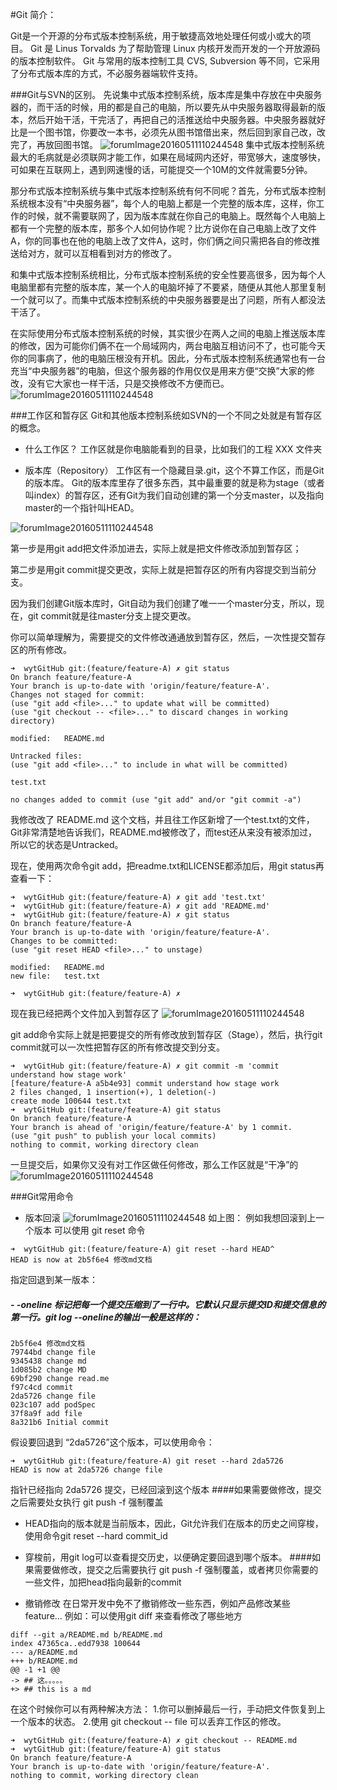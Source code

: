#Git 简介：

Git是一个开源的分布式版本控制系统，用于敏捷高效地处理任何或小或大的项目。
Git 是 Linus Torvalds 为了帮助管理 Linux 内核开发而开发的一个开放源码的版本控制软件。
Git 与常用的版本控制工具 CVS, Subversion 等不同，它采用了分布式版本库的方式，不必服务器端软件支持。

###Git与SVN的区别。
先说集中式版本控制系统，版本库是集中存放在中央服务器的，而干活的时候，用的都是自己的电脑，所以要先从中央服务器取得最新的版本，然后开始干活，干完活了，再把自己的活推送给中央服务器。中央服务器就好比是一个图书馆，你要改一本书，必须先从图书馆借出来，然后回到家自己改，改完了，再放回图书馆。
![forumImage20160511110244548](http://ww2.sinaimg.cn/large/006tNc79gy1fh6w82gmmaj30jg0ey0vk.jpg)
集中式版本控制系统最大的毛病就是必须联网才能工作，如果在局域网内还好，带宽够大，速度够快，可如果在互联网上，遇到网速慢的话，可能提交一个10M的文件就需要5分钟。


那分布式版本控制系统与集中式版本控制系统有何不同呢？首先，分布式版本控制系统根本没有“中央服务器”，每个人的电脑上都是一个完整的版本库，这样，你工作的时候，就不需要联网了，因为版本库就在你自己的电脑上。既然每个人电脑上都有一个完整的版本库，那多个人如何协作呢？比方说你在自己电脑上改了文件A，你的同事也在他的电脑上改了文件A，这时，你们俩之间只需把各自的修改推送给对方，就可以互相看到对方的修改了。

和集中式版本控制系统相比，分布式版本控制系统的安全性要高很多，因为每个人电脑里都有完整的版本库，某一个人的电脑坏掉了不要紧，随便从其他人那里复制一个就可以了。而集中式版本控制系统的中央服务器要是出了问题，所有人都没法干活了。

在实际使用分布式版本控制系统的时候，其实很少在两人之间的电脑上推送版本库的修改，因为可能你们俩不在一个局域网内，两台电脑互相访问不了，也可能今天你的同事病了，他的电脑压根没有开机。因此，分布式版本控制系统通常也有一台充当“中央服务器”的电脑，但这个服务器的作用仅仅是用来方便“交换”大家的修改，没有它大家也一样干活，只是交换修改不方便而已。
![forumImage20160511110244548](http://ww3.sinaimg.cn/large/006tNc79gy1fh6w43son4j30bf0890sp.jpg)

###工作区和暂存区
Git和其他版本控制系统如SVN的一个不同之处就是有暂存区的概念。
- 什么工作区？
工作区就是你电脑能看到的目录，比如我们的工程 XXX 文件夹

- 版本库（Repository）
工作区有一个隐藏目录.git，这个不算工作区，而是Git的版本库。
Git的版本库里存了很多东西，其中最重要的就是称为stage（或者叫index）的暂存区，还有Git为我们自动创建的第一个分支master，以及指向master的一个指针叫HEAD。

![forumImage20160511110244548](http://www.liaoxuefeng.com/files/attachments/001384907702917346729e9afbf4127b6dfbae9207af016000/0)

第一步是用git add把文件添加进去，实际上就是把文件修改添加到暂存区；

第二步是用git commit提交更改，实际上就是把暂存区的所有内容提交到当前分支。

因为我们创建Git版本库时，Git自动为我们创建了唯一一个master分支，所以，现在，git commit就是往master分支上提交更改。

你可以简单理解为，需要提交的文件修改通通放到暂存区，然后，一次性提交暂存区的所有修改。

```
➜  wytGitHub git:(feature/feature-A) ✗ git status
On branch feature/feature-A
Your branch is up-to-date with 'origin/feature/feature-A'.
Changes not staged for commit:
(use "git add <file>..." to update what will be committed)
(use "git checkout -- <file>..." to discard changes in working directory)

modified:   README.md

Untracked files:
(use "git add <file>..." to include in what will be committed)

test.txt

no changes added to commit (use "git add" and/or "git commit -a")
```
我修改改了 README.md 这个文档，并且往工作区新增了一个test.txt的文件，Git非常清楚地告诉我们，README.md被修改了，而test还从来没有被添加过，所以它的状态是Untracked。

现在，使用两次命令git add，把readme.txt和LICENSE都添加后，用git status再查看一下：
```
➜  wytGitHub git:(feature/feature-A) ✗ git add 'test.txt'
➜  wytGitHub git:(feature/feature-A) ✗ git add 'README.md'
➜  wytGitHub git:(feature/feature-A) ✗ git status
On branch feature/feature-A
Your branch is up-to-date with 'origin/feature/feature-A'.
Changes to be committed:
(use "git reset HEAD <file>..." to unstage)

modified:   README.md
new file:   test.txt

➜  wytGitHub git:(feature/feature-A) ✗
```
现在我已经把两个文件加入到暂存区了
![forumImage20160511110244548](http://www.liaoxuefeng.com/files/attachments/001384907720458e56751df1c474485b697575073c40ae9000/0)

git add命令实际上就是把要提交的所有修改放到暂存区（Stage），然后，执行git commit就可以一次性把暂存区的所有修改提交到分支。
```
➜  wytGitHub git:(feature/feature-A) ✗ git commit -m 'commit understand how stage work'
[feature/feature-A a5b4e93] commit understand how stage work
2 files changed, 1 insertion(+), 1 deletion(-)
create mode 100644 test.txt
➜  wytGitHub git:(feature/feature-A) git status
On branch feature/feature-A
Your branch is ahead of 'origin/feature/feature-A' by 1 commit.
(use "git push" to publish your local commits)
nothing to commit, working directory clean
```
一旦提交后，如果你又没有对工作区做任何修改，那么工作区就是“干净”的
![forumImage20160511110244548](http://www.liaoxuefeng.com/files/attachments/0013849077337835a877df2d26742b88dd7f56a6ace3ecf000/0)

###Git常用命令
-  版本回滚
![forumImage20160511110244548](http://ww4.sinaimg.cn/large/006tNc79gy1fh6x9cd55vj31kw0ytao8.jpg)
如上图：
例如我想回滚到上一个版本 可以使用 git reset 命令
```
➜  wytGitHub git:(feature/feature-A) git reset --hard HEAD^
HEAD is now at 2b5f6e4 修改md文档
```
指定回退到某一版本：
##### - -oneline 标记把每一个提交压缩到了一行中。它默认只显示提交ID和提交信息的第一行。git log --oneline的输出一般是这样的：
```
2b5f6e4 修改md文档
79744bd change file
9345438 change md
1d085b2 change MD
69bf290 change read.me
f97c4cd commit
2da5726 change file
023c107 add podSpec
37f8a9f add file
8a321b6 Initial commit
```
假设要回退到 “2da5726”这个版本，可以使用命令：
```
➜  wytGitHub git:(feature/feature-A) git reset --hard 2da5726
HEAD is now at 2da5726 change file
```
指针已经指向 2da5726 提交，已经回滚到这个版本
####如果需要做修改，提交之后需要处女执行 git push -f 强制覆盖
- HEAD指向的版本就是当前版本，因此，Git允许我们在版本的历史之间穿梭，使用命令git reset --hard commit_id
- 穿梭前，用git log可以查看提交历史，以便确定要回退到哪个版本。
####如果需要做修改，提交之后需要执行 git push -f 强制覆盖，或者拷贝你需要的一些文件，加把head指向最新的commit

- 撤销修改
在日常开发中免不了撤销修改一些东西，例如产品修改某些feature...
例如：可以使用git diff 来查看修改了哪些地方
```
diff --git a/README.md b/README.md
index 47365ca..edd7938 100644
--- a/README.md
+++ b/README.md
@@ -1 +1 @@
-> ## 这。。。。。
+> ## this is a md
```
在这个时候你可以有两种解决方法：
1.你可以删掉最后一行，手动把文件恢复到上一个版本的状态。
2.使用 git checkout -- file 可以丢弃工作区的修改。
```
➜  wytGitHub git:(feature/feature-A) ✗ git checkout -- README.md
➜  wytGitHub git:(feature/feature-A) git status
On branch feature/feature-A
Your branch is up-to-date with 'origin/feature/feature-A'.
nothing to commit, working directory clean
```



